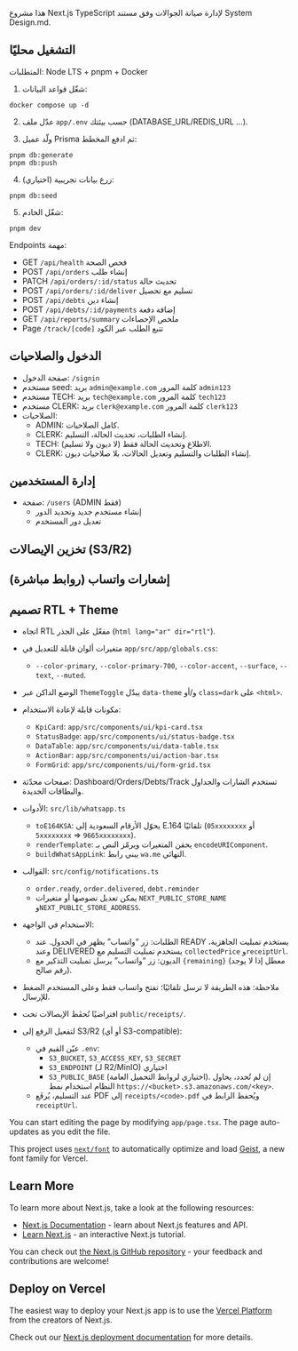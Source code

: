 هذا مشروع Next.js TypeScript لإدارة صيانة الجوالات وفق مستند System Design.md.

## التشغيل محليًا

المتطلبات: Node LTS + pnpm + Docker

1) شغّل قواعد البيانات:

```
docker compose up -d
```

2) عدّل ملف `app/.env` حسب بيئتك (DATABASE_URL/REDIS_URL ...).

3) ولّد عميل Prisma ثم ادفع المخطط:

```
pnpm db:generate
pnpm db:push
```

4) (اختياري) زرع بيانات تجريبية:

```
pnpm db:seed
```

5) شغّل الخادم:

```
pnpm dev
```

Endpoints مهمة:

- GET `/api/health` فحص الصحة
- POST `/api/orders` إنشاء طلب
- PATCH `/api/orders/:id/status` تحديث حالة
- POST `/api/orders/:id/deliver` تسليم مع تحصيل
- POST `/api/debts` إنشاء دين
- POST `/api/debts/:id/payments` إضافة دفعة
- GET `/api/reports/summary` ملخص الإحصاءات
- Page `/track/[code]` تتبع الطلب عبر الكود

## الدخول والصلاحيات

- صفحة الدخول: `/signin`
- مستخدم seed: بريد `admin@example.com` كلمة المرور `admin123`
- مستخدم TECH: بريد `tech@example.com` كلمة المرور `tech123`
- مستخدم CLERK: بريد `clerk@example.com` كلمة المرور `clerk123`
- الصلاحيات:
  - ADMIN: كامل الصلاحيات.
  - CLERK: إنشاء الطلبات، تحديث الحالة، التسليم.
  - TECH: الاطلاع وتحديث الحالة فقط (لا ديون ولا تسليم).
  - CLERK: إنشاء الطلبات والتسليم وتعديل الحالات، بلا صلاحيات ديون.

## إدارة المستخدمين

- صفحة: `/users` (ADMIN فقط)
  - إنشاء مستخدم جديد وتحديد الدور
  - تعديل دور المستخدم

## تخزين الإيصالات (S3/R2)

## إشعارات واتساب (روابط مباشرة)

## تصميم RTL + Theme

- اتجاه RTL مفعّل على الجذر (`html lang="ar" dir="rtl"`).
- متغيرات ألوان قابلة للتعديل في `app/src/app/globals.css`:
  - `--color-primary`, `--color-primary-700`, `--color-accent`, `--surface`, `--text`, `--muted`.
- الوضع الداكن عبر `ThemeToggle` يبدّل `data-theme` و/أو `class=dark` على `<html>`.
- مكونات قابلة لإعادة الاستخدام:
  - `KpiCard`: `app/src/components/ui/kpi-card.tsx`
  - `StatusBadge`: `app/src/components/ui/status-badge.tsx`
  - `DataTable`: `app/src/components/ui/data-table.tsx`
  - `ActionBar`: `app/src/components/ui/action-bar.tsx`
  - `FormGrid`: `app/src/components/ui/form-grid.tsx`
- صفحات محدّثة: Dashboard/Orders/Debts/Track تستخدم الشارات والجداول والبطاقات الجديدة.
- الأدوات: `src/lib/whatsapp.ts`
  - `toE164KSA`: يحوّل الأرقام السعودية إلى E.164 تلقائيًا (`05xxxxxxxx` أو `5xxxxxxxx` ⇒ `9665xxxxxxxx`).
  - `renderTemplate`: يحقن المتغيرات ويرمّز النص بـ `encodeURIComponent`.
  - `buildWhatsAppLink`: يبني رابط `wa.me` النهائي.
- القوالب: `src/config/notifications.ts`
  - `order.ready`, `order.delivered`, `debt.reminder`
  - يمكن تعديل نصوصها أو متغيرات `NEXT_PUBLIC_STORE_NAME` و`NEXT_PUBLIC_STORE_ADDRESS`.
- الاستخدام في الواجهة:
  - الطلبات: زر “واتساب” يظهر في الجدول. عند READY يستخدم تمبليت الجاهزية، وعند DELIVERED يستخدم تمبليت التسليم مع `collectedPrice` و`receiptUrl`.
  - الديون: زر “واتساب” يرسل تمبليت التذكير مع `{remaining}` (معطل إذا لا يوجد رقم صالح).
- ملاحظة: هذه الطريقة لا ترسل تلقائيًا؛ تفتح واتساب فقط وعلى المستخدم الضغط للإرسال.

- افتراضيًا تُحفَظ الإيصالات تحت `public/receipts/`.
- لتفعيل الرفع إلى S3/R2 (أو أي S3-compatible):
  - عيّن القيم في `.env`:
    - `S3_BUCKET`, `S3_ACCESS_KEY`, `S3_SECRET`
    - `S3_ENDPOINT` (لـ R2/MinIO) اختياري
    - `S3_PUBLIC_BASE` (اختياري لروابط التحميل العامة). إن لم تُحدد، يحاول النظام استخدام نمط `https://<bucket>.s3.amazonaws.com/<key>`.
  - عند التسليم، يُرفَع PDF إلى `receipts/<code>.pdf` ويُحفظ الرابط في `receiptUrl`.

You can start editing the page by modifying `app/page.tsx`. The page auto-updates as you edit the file.

This project uses [`next/font`](https://nextjs.org/docs/app/building-your-application/optimizing/fonts) to automatically optimize and load [Geist](https://vercel.com/font), a new font family for Vercel.

## Learn More

To learn more about Next.js, take a look at the following resources:

- [Next.js Documentation](https://nextjs.org/docs) - learn about Next.js features and API.
- [Learn Next.js](https://nextjs.org/learn) - an interactive Next.js tutorial.

You can check out [the Next.js GitHub repository](https://github.com/vercel/next.js) - your feedback and contributions are welcome!

## Deploy on Vercel

The easiest way to deploy your Next.js app is to use the [Vercel Platform](https://vercel.com/new?utm_medium=default-template&filter=next.js&utm_source=create-next-app&utm_campaign=create-next-app-readme) from the creators of Next.js.

Check out our [Next.js deployment documentation](https://nextjs.org/docs/app/building-your-application/deploying) for more details.
